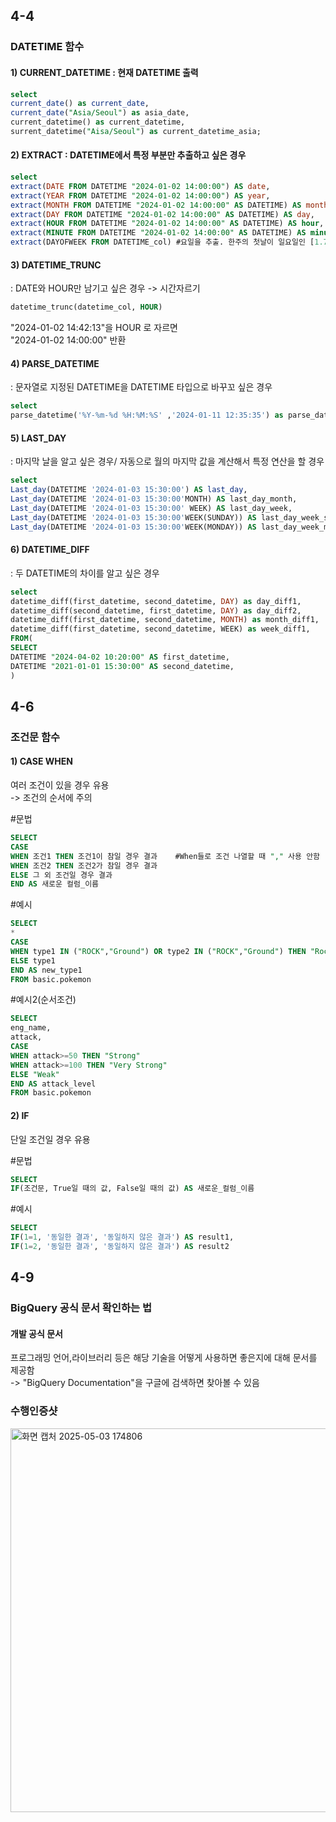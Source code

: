 ## 4-4   
### DATETIME 함수   
#### 1) CURRENT_DATETIME : 현재 DATETIME 출력      

```sql 
select   
current_date() as current_date,   
current_date("Asia/Seoul") as asia_date,   
current_datetime() as current_datetime,   
surrent_datetime("Aisa/Seoul") as current_datetime_asia;   
``` 
#### 2) EXTRACT : DATETIME에서 특정 부분만 추출하고 싶은 경우      

```sql   
select   
extract(DATE FROM DATETIME "2024-01-02 14:00:00") AS date,   
extract(YEAR FROM DATETIME "2024-01-02 14:00:00") AS year,    
extract(MONTH FROM DATETIME "2024-01-02 14:00:00" AS DATETIME) AS month,    
extract(DAY FROM DATETIME "2024-01-02 14:00:00" AS DATETIME) AS day,    
extract(HOUR FROM DATETIME "2024-01-02 14:00:00" AS DATETIME) AS hour,   
extract(MINUTE FROM DATETIME "2024-01-02 14:00:00" AS DATETIME) AS minute,       
extract(DAYOFWEEK FROM DATETIME_col) #요일을 추출. 한주의 첫날이 일요일인 [1.7] 범위로 반환    
```    
   
#### 3) DATETIME_TRUNC   
: DATE와 HOUR만 남기고 싶은 경우 -> 시간자르기   
```sql   
datetime_trunc(datetime_col, HOUR)    
```   
"2024-01-02 14:42:13"을 HOUR 로 자르면   
"2024-01-02 14:00:00" 반환    

#### 4) PARSE_DATETIME   
: 문자열로 지정된 DATETIME을 DATETIME 타입으로 바꾸꼬 싶은 경우   
```sql   
select   
parse_datetime('%Y-%m-%d %H:%M:%S' ,'2024-01-11 12:35:35') as parse_datetime;   
```   
#### 5) LAST_DAY   
: 마지막 날을 알고 싶은 경우/ 자동으로 월의 마지막 값을 계산해서 특정 연산을 할 경우   
```sql   
select   
Last_day(DATETIME '2024-01-03 15:30:00') AS last_day,   
Last_day(DATETIME '2024-01-03 15:30:00'MONTH) AS last_day_month,   
Last_day(DATETIME '2024-01-03 15:30:00' WEEK) AS last_day_week,   
Last_day(DATETIME '2024-01-03 15:30:00'WEEK(SUNDAY)) AS last_day_week_sun,   #일요일기준 마지막날   
Last_day(DATETIME '2024-01-03 15:30:00'WEEK(MONDAY)) AS last_day_week_mon   #월요일기준 마지막날   
```   
   
#### 6) DATETIME_DIFF   
: 두 DATETIME의 차이를 알고 싶은 경우   
```sql   
select   
datetime_diff(first_datetime, second_datetime, DAY) as day_diff1,   
datetime_diff(second_datetime, first_datetime, DAY) as day_diff2,     
datetime_diff(first_datetime, second_datetime, MONTH) as month_diff1,   
datetime_diff(first_datetime, second_datetime, WEEK) as week_diff1,     
FROM(     
SELECT   
DATETIME "2024-04-02 10:20:00" AS first_datetime,     
DATETIME "2021-01-01 15:30:00" AS second_datetime,   
)   
```   

## 4-6   
### 조건문 함수   
#### 1) CASE WHEN   
여러 조건이 있을 경우 유용     
-> 조건의 순서에 주의   


#문법    
   
```sql   
SELECT   
CASE   
WHEN 조건1 THEN 조건1이 참일 경우 결과    #When들로 조건 나열할 때 "," 사용 안함     
WHEN 조건2 THEN 조건2가 참일 경우 결과   
ELSE 그 외 조건일 경우 결과   
END AS 새로운 컬럼_이름   
``` 

#예시   
```sql   
SELECT   
*   
CASE   
WHEN type1 IN ("ROCK","Ground") OR type2 IN ("ROCK","Ground") THEN "Rock&Ground"   
ELSE type1   
END AS new_type1   
FROM basic.pokemon   
```   

#예시2(순서조건)   
```sql   
SELECT   
eng_name,   
attack,   
CASE   
WHEN attack>=50 THEN "Strong"   
WHEN attack>=100 THEN "Very Strong"   
ELSE "Weak"   
END AS attack_level   
FROM basic.pokemon   
```   
   
#### 2) IF   
단일 조건일 경우 유용   

#문법   
```sql   
SELECT   
IF(조건문, True일 때의 값, False일 때의 값) AS 새로운_컬럼_이름   
```   

#예시   
```sql   
SELECT   
IF(1=1, '동일한 결과', '동일하지 않은 결과') AS result1,   
IF(1=2, '동일한 결과', '동일하지 않은 결과') AS result2      
```   

## 4-9   
### BigQuery 공식 문서 확인하는 법   
#### 개발 공식 문서   
프로그래밍 언어,라이브러리 등은 해당 기술을 어떻게 사용하면 좋은지에 대해 문서를 제공함   
-> "BigQuery Documentation"을 구글에 검색하면 찾아볼 수 있음    



### 수행인증샷   
   <img width="614" alt="화면 캡처 2025-05-03 174806" src="https://github.com/user-attachments/assets/af690cc2-927c-4734-9c06-90ef9a42b4d5" />

